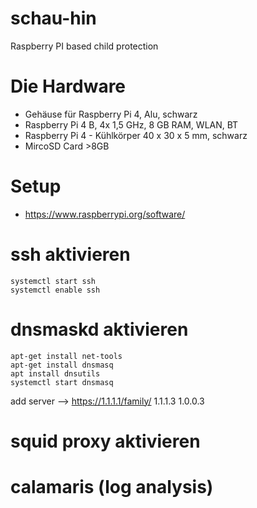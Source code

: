# schau-hin
Raspberry PI based child protection

# Die Hardware
* Gehäuse für Raspberry Pi 4, Alu, schwarz
* Raspberry Pi 4 B, 4x 1,5 GHz, 8 GB RAM, WLAN, BT
* Raspberry Pi 4 - Kühlkörper 40 x 30 x 5 mm, schwarz
* MircoSD Card >8GB

# Setup
* https://www.raspberrypi.org/software/

# ssh aktivieren
```
systemctl start ssh
systemctl enable ssh
```
# dnsmaskd aktivieren
```
apt-get install net-tools
apt-get install dnsmasq
apt install dnsutils
systemctl start dnsmasq
``` 

add server --> https://1.1.1.1/family/
1.1.1.3
1.0.0.3

# squid proxy aktivieren
# calamaris (log analysis)
